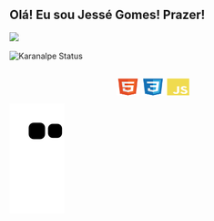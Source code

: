 ## Olá! Eu sou Jessé Gomes! Prazer!

<a href="https://instagram.com/jessegomess_" target="_blank"><img src="https://img.shields.io/badge/-Instagram-%23E4405F?style=for-the-badge&logo=instagram&logoColor=white" target="_blank"> </a>

![Karanalpe Status](https://github-readme-stats.vercel.app/api?username=JesseZinhoo&show_icons=true&hide=prs,issues&theme=dark)

<div style="display: inline_block" align="center"><br>
  <img align="center" alt="HTML5" height="30" width="40" src="https://raw.githubusercontent.com/devicons/devicon/master/icons/html5/html5-original.svg">
  <img align="center" alt="CSS3" height="30" width="40" src="https://raw.githubusercontent.com/devicons/devicon/master/icons/css3/css3-original.svg">
  <img align="center" alt="JavaScript" height="30" width="40" src="https://raw.githubusercontent.com/devicons/devicon/master/icons/javascript/javascript-plain.svg">
</div>

![Snake animation](https://github.com/JesseZinhoo/JesseZinhoo/blob/output/github-contribution-grid-snake.svg)
